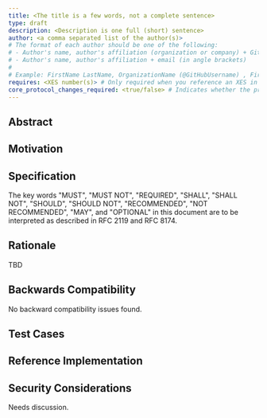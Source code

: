 ```yaml
---
title: <The title is a few words, not a complete sentence>
type: draft
description: <Description is one full (short) sentence>
author: <a comma separated list of the author(s)>
# The format of each author should be one of the following:
# - Author's name, author's affiliation (organization or company) + GitHub username (in parenthesis)
# - Author's name, author's affiliation + email (in angle brackets)
#
# Example: FirstName LastName, OrganizationName (@GitHubUsername) , FirstName LastName, BarCompany <foo@bar.com>
requires: <XES number(s)> # Only required when you reference an XES in the `Specification` section. Otherwise, remove this field.
core_protocol_changes_required: <true/false> # Indicates whether the proposal requires any changes to the core protocol.
---
```


<!--
  This is the suggested template for new XES specifications. After you have filled in the requisite fields, please delete these comments.
  
  The requirements to sections depend on the type of proposal. For example, amendments require some information that may not be relevant for other kinds of proposals. Please adapt the template as appropriate.

  The title should be 44 characters or less.

  TODO: Remove this comment before submitting
-->

## Abstract

<!--
  The Abstract is a multi-sentence (short paragraph) technical summary. This should be a very terse and human-readable version of the specification section. Someone should be able to read only the abstract to get the gist of what this specification does.

  TODO: Remove this comment before submitting
-->

## Motivation

<!--
  This section is optional.

  The motivation section should include a description of any nontrivial problems the XES solves. It should not describe how it solves those problems, unless it is not immediately obvious. It should not describe why the XES should be made into a standard, unless it is not immediately obvious.

  With a few exceptions, external links are not necessary in this section. If you feel that a particular resource would demonstrate a compelling case for the XES, then save it as a printer-friendly PDF, put it in the folder with this XES, and link to that copy.

  TODO: Remove this comment before submitting
-->

## Specification

<!--
  The Specification section should describe the syntax and semantics of any new feature. The specification should be detailed enough to allow competing, interoperable implementations.

  It is recommended to follow RFC 2119 and RFC 8170. Do not remove the key word definitions if RFC 2119 and RFC 8170 are followed.

  TODO: Remove this comment before submitting
-->

The key words "MUST", "MUST NOT", "REQUIRED", "SHALL", "SHALL NOT", "SHOULD", "SHOULD NOT", "RECOMMENDED", "NOT RECOMMENDED", "MAY", and "OPTIONAL" in this document are to be interpreted as described in RFC 2119 and RFC 8174.

<!--
The following is an example of how you can document new object types and fields:

#### The **`<object name>`** object

<High level overview, explaining the object>

##### Fields

<Any explanatory text about the fields overall>

---

| Field Name        | Required?        |  JSON Type      | Internal Type     |
|-------------------|:----------------:|:---------------:|:-----------------:|
| `<field name>` | :heavy_check_mark: | `<string, number, object, array, boolean>` | `<UINT128, UINT160, UINT256, ...>` |

<Any explanatory text about specific fields>

###### Flags

> | Flag Name            | Flag Value  | Description |
>|:---------------------:|:-----------:|:------------|
>| `lsf<flag name>` | `0x0001`| <flag description> |

<Any explanatory text about specific flags>
-->

## Rationale

<!--
  The rationale fleshes out the specification by describing what motivated the design and why particular design decisions were made. It should describe alternate designs that were considered and related work, e.g. how the feature is supported in other languages.

  The current placeholder is acceptable for a draft.

  TODO: Remove this comment before submitting
-->

TBD

## Backwards Compatibility

<!--

  This section is optional.

  All XES specs that introduce backwards incompatibilities must include a section describing these incompatibilities and their severity. This section must explain how the author proposes to deal with these incompatibilities. Submissions without a sufficient backwards compatibility treatise may be rejected outright.

  The current placeholder is acceptable for a draft.

  TODO: Remove this comment before submitting
-->

No backward compatibility issues found.

## Test Cases

<!--
  This section is optional.

  The Test Cases section should include expected input/output pairs, but may include a succinct set of executable tests. It should not include project build files. No new requirements may be be introduced here (meaning an implementation following only the Specification section should pass all tests here.)
  If the test suite is too large to reasonably be included inline, then consider adding it as one or more files in the folder with this XES. External links are discouraged.

  TODO: Remove this comment before submitting
-->

## Reference Implementation

<!--
  This section is optional.

  The Reference Implementation section should include a minimal implementation that assists in understanding or implementing this specification. It should not include project build files. The reference implementation is not a replacement for the Specification section, and the proposal should still be understandable without it.
  If the reference implementation is too large to reasonably be included inline, then consider adding it as one or more files in the folder with this XES. External links are discouraged.

  TODO: Remove this comment before submitting
-->

## Security Considerations

<!--
  All XES documents must contain a section that discusses the security implications/considerations relevant to the proposed change. Include information that might be important for security discussions, surfaces risks, and can be used throughout the lifecycle of the proposal. For example, include security-relevant design decisions, concerns, important discussions, implementation-specific guidance and pitfalls, an outline of threats and risks, and how they are being addressed. Submissions missing the "Security Considerations" section may be rejected.

  The current placeholder is acceptable for a draft.

  TODO: Remove this comment before submitting
-->

Needs discussion.